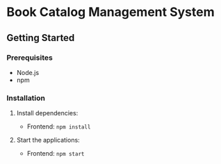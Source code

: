 # Book Catalog Management System

## Getting Started

### Prerequisites
- Node.js
- npm

### Installation
1. Install dependencies:
   - Frontend: `npm install`

2. Start the applications:
   - Frontend: `npm start`
